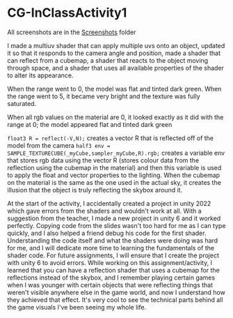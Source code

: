 # CG-InClassActivity1

All screenshots are in the [Screenshots](https://github.com/absoluteAngelic/CG-InClassActivity1/Screenshots) folder

I made a multiuv shader that can apply multiple uvs onto an object, updated it so that it responds to the camera angle and position, made a shader that can reflect from a cubemap, a shader that reacts to the object moving through space, and a shader that uses all available properties of the shader to alter its appearance.

When the range went to 0, the model was flat and tinted dark green. When the range went to 5, it became very bright and the texture was fully saturated.

When all rgb values on the material are 0, it looked exactly as it did with the range at 0; the model appeared flat and tinted dark green

`float3 R = reflect(-V,N);` creates a vector R that is reflected off of the model from the camera
`half3 env = SAMPLE_TEXTURECUBE(_myCube,sampler_myCube,R).rgb;` creates a variable env that stores rgb data using the vector R (stores colour data from the reflection using the cubemap in the material) and then this variable is used to apply the float and vector properties to the lighting. When the cubemap on the material is the same as the one used in the actual sky, it creates the illusion that the object is truly reflecting the skybox around it.

At the start of the activity, I accidentally created a project in unity 2022 which gave errors from the shaders and wouldn't work at all. With a suggestion from the teacher, I made a new project in unity 6 and it worked perfectly. Copying code from the slides wasn't too hard for me as I can type quickly, and I also helped a friend debug his code for the first shader. Understanding the code itself and what the shaders were doing was hard for me, and I will dedicate more time to learning the fundamentals of the shader code. For future assignments, I will ensure that I create the project with unity 6 to avoid errors. While working on this assignment/activity, I learned that you can have a reflection shader that uses a cubemap for the reflections instead of the skybox, and I remember playing certain games when I was younger with certain objects that were reflecting things that weren't visible anywhere else in the game world, and now I understand how they achieved that effect. It's very cool to see the technical parts behind all the game visuals I've been seeing my whole life.

